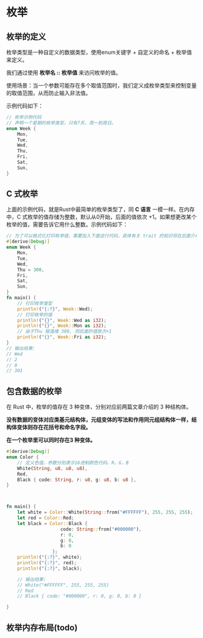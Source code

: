 # 枚举

## 枚举的定义

枚举类型是一种自定义的数据类型，使用enum关键字 + 自定义的命名 + 枚举值来定义。

我们通过使用 **枚举名 :: 枚举值** 来访问枚举的值。

使用场景：当一个参数可能存在多个取值范围时，我们定义成枚举类型来控制变量的取值范围，从而防止输入非法值。

示例代码如下：

```rust
// 枚举示例代码
// 声明一个星期的枚举类型，只有7天，周一到周日。
enum Week {
    Mon,
    Tue,
    Wed,
    Thu,
    Fri,
    Sat,
    Sun,
}
```

## C 式枚举

上面的示例代码，就是Rust中最简单的枚举类型了，同 **C 语言** 一模一样。在内存中，C 式枚举的值存储为整数，默认从0开始，后面的值依次 +1。如果想更改某个枚举的值，需要告诉它用什么整数。示例代码如下：

```rust
// 为了可以格式化打印枚举值，需要加入下面这行代码，具体有关 trait 的知识将在后面介绍。
#[derive(Debug)]
enum Week {
    Mon,
    Tue,
    Wed,
    Thu = 300,
    Fri,
    Sat,
    Sun,
}
fn main() {
    // 打印枚举类型
    println!("{:?}", Week::Wed);
    // 打印枚举的值
    println!("{}", Week::Wed as i32);
    println!("{}", Week::Mon as i32);
    // 由于Thu 赋值维 300, 则后面的值依次+1
    println!("{}", Week::Fri as i32);
}
// 输出结果:
// Wed
// 2
// 0
// 301
```


## 包含数据的枚举

在 Rust 中，枚举的值存在 3 种变体，分别对应前两篇文章介绍的 3 种结构体。

**没有数据的变体对应类基元结构体，元组变体的写法和作用同元组结构体一样，结构体变体则存在花括号和命名字段。**

**在一个枚举里可以同时存在3 种变体。**

```rust
#[derive(Debug)]
enum Color {
    // 定义色值，参数分别表示16进制颜色代码，R，G，B
    White(String, u8, u8, u8),
    Red,
    Black { code: String, r: u8, g: u8, b: u8 },
}



fn main() {
    let white = Color::White(String::from("#FFFFFF"), 255, 255, 255);
    let red = Color::Red;
    let black = Color::Black { 
                    code: String::from("#000000"), 
                    r: 0, 
                    g: 0, 
                    b: 0
                 };
    println!("{:?}", white);
    println!("{:?}", red);
    println!("{:?}", black);   

    // 输出结果:
    // White("#FFFFFF", 255, 255, 255)
    // Red
    // Black { code: "#000000", r: 0, g: 0, b: 0 }

}
```

## 枚举内存布局(todo)
